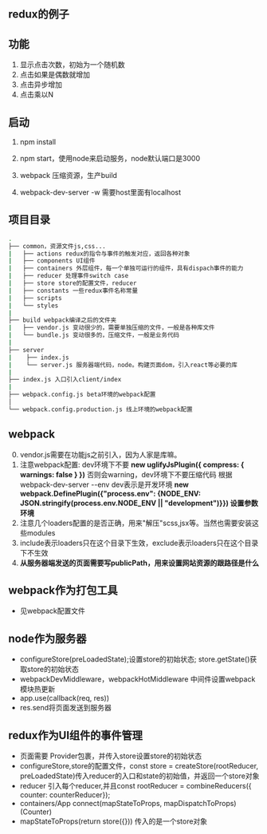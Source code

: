 ## redux的例子

## 功能

1. 显示点击次数，初始为一个随机数
2. 点击如果是偶数就增加
3. 点击异步增加
4. 点击乘以N

## 启动
1. npm install
2. npm start，使用node来启动服务，node默认端口是3000

3. webpack 压缩资源，生产build
2. webpack-dev-server -w 需要host里面有localhost

## 项目目录

```bash
.
├── common，资源文件js,css...
|   ├── actions redux的指令与事件的触发对应，返回各种对象
|   ├── components UI组件
|   ├── containers 外层组件，每一个单独可运行的组件，具有dispach事件的能力
|   ├── reducer 处理事件switch case
|   ├── store store的配置文件，reducer
|   ├── constants 一些redux事件名称常量
|   ├── scripts 
|   └── styles
|
├── build webpack编译之后的文件夹
|   ├── vendor.js 变动很少的，需要单独压缩的文件，一般是各种库文件
|   └── bundle.js 变动很多的，压缩文件，一般是业务代码
|
├── server
|    ├── index.js
|    └── server.js 服务器端代码，node。构建页面dom，引入react等必要的库
|
├── index.js 入口引入client/index
|
├── webpack.config.js beta环境的webpack配置
│
└── webpack.config.production.js 线上环境的webpack配置
```

## webpack
0. vendor.js需要在功能js之前引入，因为人家是库嘛。
1. 注意webpack配置: dev环境下不要
**new uglifyJsPlugin({ compress: { warnings: false } })**
否则会warning，dev环境下不要压缩代码
根据webpack-dev-server --env dev表示是开发环境
**new webpack.DefinePlugin({"process.env": {NODE_ENV: JSON.stringify(process.env.NODE_ENV || "development")}})  设置参数环境**
2. 注意几个loaders配置的是否正确，用来"解压"scss,jsx等。当然也需要安装这些modules
3. include表示loaders只在这个目录下生效，exclude表示loaders只在这个目录下不生效
4. **从服务器端发送的页面需要写publicPath，用来设置网站资源的跟路径是什么**

## webpack作为打包工具
- 见webpack配置文件

## node作为服务器
- configureStore(preLoadedState);设置store的初始状态; store.getState()获取store的初始状态
- webpackDevMiddleware，webpackHotMiddleware 中间件设置webpack模块热更新
- app.use(callback(req, res))
- res.send将页面发送到服务器

## redux作为UI组件的事件管理
- 页面需要 <Provider store={store}><App/></Provider> Provider包裹，并传入store设置store的初始状态
- configureStore,store的配置文件，const store = createStore(rootReducer, preLoadedState)传入reducer的入口和state的初始值，并返回一个store对象
- reducer 引入每个reducer,并且const rootReducer = combineReducers({ counter: counterReducer});
- containers/App connect(mapStateToProps, mapDispatchToProps)(Counter)
- mapStateToProps(return store({})) 传入的是一个store对象
